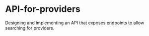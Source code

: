 # API-for-providers
Designing and implementing an API that exposes endpoints to allow searching for providers.
